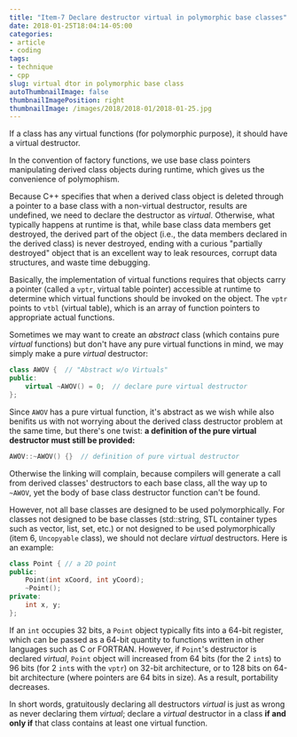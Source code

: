 ```yaml
---
title: "Item-7 Declare destructor virtual in polymorphic base classes"
date: 2018-01-25T18:04:14-05:00
categories:
- article
- coding
tags:
- technique
- cpp
slug: virtual dtor in polymorphic base class
autoThumbnailImage: false
thumbnailImagePosition: right
thumbnailImage: /images/2018/2018-01/2018-01-25.jpg
---
```


If a class has any virtual functions (for polymorphic purpose), it should have a virtual destructor.
<!--more-->

In the convention of factory functions, we use base class pointers manipulating derived class objects during runtime, which gives us the convenience of polymophism.

Because C++ specifies that when a derived class object is deleted through a pointer to a base class with a non-virtual destructor, results are undefined, we need to declare the destructor as _virtual_. Otherwise, what typically happens at runtime is that, while base class data members get destroyed, the derived part of the object (i.e., the data members declared in the derived class) is never destroyed, ending with a curious "partially destroyed" object that is an excellent way to leak resources, corrupt data structures, and waste time debugging.

Basically, the implementation of virtual functions requires that objects carry a pointer (called a `vptr`, virtual table pointer) accessible at runtime to determine which virtual functions should be invoked on the object. The `vptr` points to `vtbl` (virtual table), which is an array of function pointers to appropriate actual functions.

Sometimes we may want to create an _abstract_ class (which contains pure _virtual_ functions) but don't have any pure virtual functions in mind, we may simply make a pure _virtual_ destructor:

```cpp
class AWOV {  // "Abstract w/o Virtuals"
public:
    virtual ~AWOV() = 0;  // declare pure virtual destructor
};
```

Since `AWOV` has a pure virtual function, it's abstract as we wish while also benifits us with not worrying about the derived class destructor problem at the same time, but there's one twist: **a definition of the pure virtual destructor must still be provided:**

```cpp
AWOV::~AWOV() {}  // definition of pure virtual destructor
```

Otherwise the linking will complain, because compilers will generate a call from derived classes' destructors to each base class, all the way up to `~AWOV`, yet the body of base class destructor function can't be found.

However, not all base classes are designed to be used polymorphically. For classes not designed to be base classes (std::string, STL container types such as vector, list, set, etc.) or not designed to be used polymorphically (item 6, `Uncopyable` class), we should not declare _virtual_ destructors. Here is an example:

```cpp
class Point { // a 2D point
public:
    Point(int xCoord, int yCoord);
    ~Point();
private:
    int x, y;
};
```

If an `int` occupies 32 bits, a `Point` object typically fits into a 64-bit register, which can be passed as a 64-bit quantity to functions written in other languages such as C or FORTRAN. However, if `Point`'s destructor is declared _virtual_, `Point` object will increased from 64 bits (for the 2 `int`s) to 96 bits (for 2 `int`s with the `vptr`) on 32-bit architecture, or to 128 bits on 64-bit architecture (where pointers are 64 bits in size). As a result, portability decreases. 

In short words, gratuitously declaring all destructors _virtual_ is just as wrong as never declaring them _virtual_; declare a _virtual_ destructor in a class **if and only if** that class contains at least one virtual function.